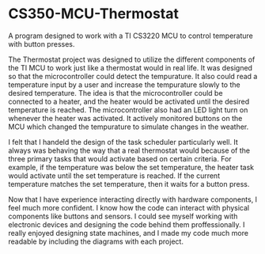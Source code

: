 # CS350-MCU-Thermostat
A program designed to work with a TI CS3220 MCU to control temperature with button presses.

  The Thermostat project was designed to utilize the different components of the TI MCU to work just like a thermostat would in real life. It was designed so that the microcontroller could detect the tempurature. It also could read a temperature input by a user and increase the tempurature slowly to the desired temperature. The idea is that the microcontroller could be connected to a heater, and the heater would be activated until the desired temperature is reached. The microcontroller also had an LED light turn on whenever the heater was activated. It actively monitored buttons on the MCU which changed the tempurature to simulate changes in the weather.

  I felt that I handeld the design of the task scheduler particularly well. It always was behaving the way that a real thermostat would because of the three primary tasks that would activate based on certain criteria. For example, if the temperature was below the set temperature, the heater task would activate until the set temperature is reached. If the current temperature matches the set temperature, then it waits for a button press.
  
  Now that I have experience interacting directly with hardware components, I feel much more confident. I know how the code can interact with physical components like buttons and sensors. I could see myself working with electronic devices and designing the code behind them proffessionally. I really enjoyed designing state machines, and I made my code much more readable by including the diagrams with each project.
